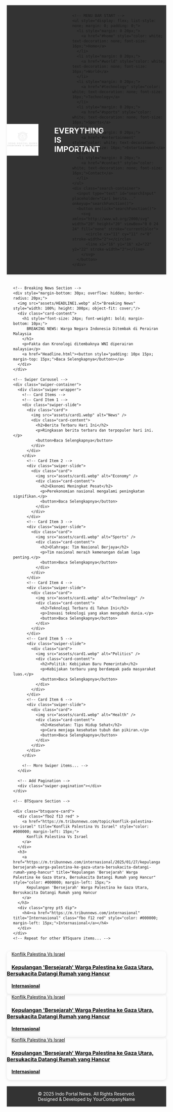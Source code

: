 <!DOCTYPE html>
<html lang="en">
<head>
  <meta charset="UTF-8">
  <meta name="viewport" content="width=device-width, initial-scale=1.0">
  <title>Indo Portal News</title>
  <!-- Swiper CSS -->
  <link
    rel="stylesheet"
    href="https://unpkg.com/swiper/swiper-bundle.min.css"
  />
  <style>
    /* CSS PENCARIAN */
    .search-container {
  display: flex;
  justify-content: center;
  margin: 20px auto;
  width: 100%;
  max-width: 400px;
}

.search-container input {
  flex: 1;
  padding: 10px;
  border: 1px solid #ccc;
  border-radius: 5px 0 0 5px;
  outline: none;
  font-size: 16px;
}

.search-container button {
  padding: 10px;
  border: none;
  background-color: #007bff;
  color: white;
  cursor: pointer;
  border-radius: 0 5px 5px 0;
}

.search-container button:hover {
  background-color: #0056b3;
}

    /* AKHIR CSS PENCARIAN */

    /* button baca selengkapnya */
    .card-content button {
      padding: 10px 15px;
      margin-top: 15px;
      border: none;
      background-color: #007bff;
      color: white;
      font-weight: bold;
      font-size: 16px;
      border-radius: 5px;
      box-shadow: 0 5px 15px rgba(0, 0, 0, 0.2);
      transition: all 0.3s ease;
    }

    /* Hover effect to simulate pressing */
    .card-content button:hover {
      transform: translateY(2px);
      box-shadow: 0 3px 10px rgba(0, 0, 0, 0.2);
    }

    /* Active state (when button is clicked) */
    .card-content button:active {
      transform: translateY(4px);
      box-shadow: 0 1px 5px rgba(0, 0, 0, 0.2);
    }

    /* Custom styling for the cards and layout */
    .card {
      border-radius: 10px;
      box-shadow: 0 2px 10px rgba(0, 0, 0, 0.1);
      overflow: hidden;
      width: 100%;
    }
    .card img {
      width: 100%;
      height: 200px;
      object-fit: cover;
    }
    .card-content {
      padding: 15px;
    }
    .card-content h2 {
      font-size: 18px;
      font-weight: bold;
    }
    .card-content p {
      font-size: 14px;
      color: #555;
    }
    .card-content button {
      margin-top: 10px;
    }

    /* Styling for the BTSquare Section */
    .btsquare-card {
      border-radius: 10px;
      overflow: hidden;
      box-shadow: 0 2px 10px rgba(0, 0, 0, 0.1);
    }
    .btsquare-card img {
      width: 100%;
      height: 150px;
      object-fit: cover;
    }
    .btsquare-card-content {
      padding: 10px;
    }
    .btsquare-card-content h3 {
      font-size: 16px;
      font-weight: bold;
    }
    .btsquare-card-content p {
      font-size: 12px;
      color: #555;
    }
    .btsquare-card-content button {
      padding: 8px 12px;
      margin-top: 10px;
    }

  </style>
<nav style="background-color: #333; padding: 10px 0; position: sticky; top: 0; z-index: 1000; width: 100%; box-shadow: 0 2px 5px rgba(0, 0, 0, 0.1);">
  <div class="container" style="display: flex; justify-content: space-between; align-items: center; max-width: 1200px; margin: auto;">
    <!-- Logo Section -->
    <div style="display: flex; align-items: center;">
      <img src="assets/logo.png" alt="News Portal Logo" style="height: 100px; width: 150px;" />
      <span style="color: white; font-size: 24px; font-weight: bold; margin-left: 50px;">EVERYTHING IS IMPORTANT</span>
    </div>
    
    <!-- MENU BAR START -->
    <ul style="display: flex; list-style: none; margin: 0; padding: 0;">
      <li style="margin: 0 20px;">
        <a href="#home" style="color: white; text-decoration: none; font-size: 16px;">Home</a>
      </li>
      <li style="margin: 0 20px;">
        <a href="#world" style="color: white; text-decoration: none; font-size: 16px;">World</a>
      </li>
      <li style="margin: 0 20px;">
        <a href="#technology" style="color: white; text-decoration: none; font-size: 16px;">Technology</a>
      </li>
      <li style="margin: 0 20px;">
        <a href="#sports" style="color: white; text-decoration: none; font-size: 16px;">Sports</a>
      </li>
      <li style="margin: 0 20px;">
        <a href="#entertainment" style="color: white; text-decoration: none; font-size: 16px;">Entertainment</a>
      </li>
      <li style="margin: 0 20px;">
        <a href="#contact" style="color: white; text-decoration: none; font-size: 16px;">Contact</a>
      </li>
    </ul>
    <div class="search-container">
      <input type="text" id="searchInput" placeholder="Cari berita..." onkeyup="searchFunction()">
      <button onclick="searchFunction()">
        <svg xmlns="http://www.w3.org/2000/svg" width="20" height="20" viewBox="0 0 24 24" fill="none" stroke="currentColor">
          <circle cx="11" cy="11" r="8" stroke-width="2"></circle>
          <line x1="16" y1="16" x2="22" y2="22" stroke-width="2"></line>
        </svg>
      </button>
    </div>
  </div>
</nav>
<!-- menu bar END-->
</head>
<body>
  <div class="container" style="max-width: 1200px; margin: auto; padding:20px;">
    <!-- Search bar -->

    

    <!-- Breaking News Section -->
    <div style="margin-bottom: 30px; overflow: hidden; border-radius: 20px;">
      <img src="assets/HEADLINE1.webp" alt="Breaking News" style="width: 100%; height: 300px; object-fit: cover;"/>
      <div class="card-content">
        <h1 style="font-size: 24px; font-weight: bold; margin-bottom: 10px;">
          BREAKING NEWS: Warga Negara Indonesia Ditembak di Perairan Malaysia
        </h1>
        <p>Fakta dan Kronologi ditembaknya WNI diperairan malaysia</p>
        <a href="Headline.html"><button style="padding: 10px 15px; margin-top: 15px;">Baca Selengkapnya</button></a>
      </div>
    </div>

    <!-- Swiper Carousel -->
    <div class="swiper-container">
      <div class="swiper-wrapper">
        <!-- Card Items -->
        <!-- Card Item 1 -->
        <div class="swiper-slide">
          <div class="card">
            <img src="assets/card1.webp" alt="News" />
            <div class="card-content">
              <h2>Berita Terbaru Hari Ini</h2>
              <p>Ringkasan berita terbaru dan terpopuler hari ini.</p>
              <button>Baca Selengkapnya</button>
            </div>
          </div>
        </div>
          <!-- Card Item 2 -->
          <div class="swiper-slide">
            <div class="card">
              <img src="assets/card1.webp" alt="Economy" />
              <div class="card-content">
                <h2>Ekonomi Meningkat Pesat</h2>
                <p>Perekonomian nasional mengalami peningkatan signifikan.</p>
                <button>Baca Selengkapnya</button>
              </div>
            </div>
          </div>
          <!-- Card Item 3 -->
          <div class="swiper-slide">
            <div class="card">
              <img src="assets/card1.webp" alt="Sports" />
              <div class="card-content">
                <h2>Olahraga: Tim Nasional Berjaya</h2>
                <p>Tim nasional meraih kemenangan dalam laga penting.</p>
                <button>Baca Selengkapnya</button>
              </div>
            </div>
          </div>
          <!-- Card Item 4 -->
          <div class="swiper-slide">
            <div class="card">
              <img src="assets/card1.webp" alt="Technology" />
              <div class="card-content">
                <h2>Teknologi Terbaru di Tahun Ini</h2>
                <p>Inovasi teknologi yang akan mengubah dunia.</p>
                <button>Baca Selengkapnya</button>
              </div>
            </div>
          </div>
          <!-- Card Item 5 -->
          <div class="swiper-slide">
            <div class="card">
              <img src="assets/card1.webp" alt="Politics" />
              <div class="card-content">
                <h2>Politik: Kebijakan Baru Pemerintah</h2>
                <p>Kebijakan terbaru yang berdampak pada masyarakat luas.</p>
                <button>Baca Selengkapnya</button>
              </div>
            </div>
          </div>
          <!-- Card Item 6 -->
          <div class="swiper-slide">
            <div class="card">
              <img src="assets/card1.webp" alt="Health" />
              <div class="card-content">
                <h2>Kesehatan: Tips Hidup Sehat</h2>
                <p>Cara menjaga kesehatan tubuh dan pikiran.</p>
                <button>Baca Selengkapnya</button>
              </div>
            </div>
          </div>
        </div>
  
        <!-- More Swiper items... -->
      </div>

      <!-- Add Pagination -->
      <div class="swiper-pagination"></div>
    </div>

    <!-- BTSquare Section -->

    <div class="btsquare-card">
      <div class="fbo2 f13 red" >
        <a href="https://m.tribunnews.com/topic/konflik-palestina-vs-israel" title="Konflik Palestina Vs Israel" style="color: #000000; margin-left: 15px;">
          Konflik Palestina Vs Israel 
        </a>
      </div>
      <h3>
        <a href="https://m.tribunnews.com/internasional/2025/01/27/kepulangan-bersejarah-warga-palestina-ke-gaza-utara-bersukacita-datangi-rumah-yang-hancur" title="Kepulangan 'Bersejarah' Warga Palestina ke Gaza Utara, Bersukacita Datangi Rumah yang Hancur" style="color: #000000; margin-left: 15px;">
          Kepulangan 'Bersejarah' Warga Palestina ke Gaza Utara, Bersukacita Datangi Rumah yang Hancur
        </a>
      </h3>
      <div class="grey pt5 dip">
        <h4><a href="https://m.tribunnews.com/internasional" title="Internasional" class="fbo f12 red" style="color: #000000; margin-left: 15px;">Internasional</a></h4>
      </div>
    </div>
    <!-- Repeat for other BTSquare items... -->
  </div>
  <div class="btsquare-card">
    <div class="fbo2 f13 red" >
      <a href="https://m.tribunnews.com/topic/konflik-palestina-vs-israel" title="Konflik Palestina Vs Israel" style="color: #000000; margin-left: 15px;">
        Konflik Palestina Vs Israel 
      </a>
    </div>
    <h3>
      <a href="https://m.tribunnews.com/internasional/2025/01/27/kepulangan-bersejarah-warga-palestina-ke-gaza-utara-bersukacita-datangi-rumah-yang-hancur" title="Kepulangan 'Bersejarah' Warga Palestina ke Gaza Utara, Bersukacita Datangi Rumah yang Hancur" style="color: #000000; margin-left: 15px;">
        Kepulangan 'Bersejarah' Warga Palestina ke Gaza Utara, Bersukacita Datangi Rumah yang Hancur
      </a>
    </h3>
    <div class="grey pt5 dip">
      <h4><a href="https://m.tribunnews.com/internasional" title="Internasional" class="fbo f12 red" style="color: #000000; margin-left: 15px;">Internasional</a></h4>
    </div>
  </div>
  <!-- Repeat for other BTSquare items... -->
</div>

<div class="btsquare-card">
  <div class="fbo2 f13 red" >
    <a href="https://m.tribunnews.com/topic/konflik-palestina-vs-israel" title="Konflik Palestina Vs Israel" style="color: #000000; margin-left: 15px;">
      Konflik Palestina Vs Israel 
    </a>
  </div>
  <h3>
    <a href="https://m.tribunnews.com/internasional/2025/01/27/kepulangan-bersejarah-warga-palestina-ke-gaza-utara-bersukacita-datangi-rumah-yang-hancur" title="Kepulangan 'Bersejarah' Warga Palestina ke Gaza Utara, Bersukacita Datangi Rumah yang Hancur" style="color: #000000; margin-left: 15px;">
      Kepulangan 'Bersejarah' Warga Palestina ke Gaza Utara, Bersukacita Datangi Rumah yang Hancur
    </a>
  </h3>
  <div class="grey pt5 dip">
    <h4><a href="https://m.tribunnews.com/internasional" title="Internasional" class="fbo f12 red" style="color: #000000; margin-left: 15px;">Internasional</a></h4>
  </div>
</div>
<!-- Repeat for other BTSquare items... -->
</div>

<div class="btsquare-card">
  <div class="fbo2 f13 red" >
    <a href="https://m.tribunnews.com/topic/konflik-palestina-vs-israel" title="Konflik Palestina Vs Israel" style="color: #000000; margin-left: 15px;">
      Konflik Palestina Vs Israel 
    </a>
  </div>
  <h3>
    <a href="https://m.tribunnews.com/internasional/2025/01/27/kepulangan-bersejarah-warga-palestina-ke-gaza-utara-bersukacita-datangi-rumah-yang-hancur" title="Kepulangan 'Bersejarah' Warga Palestina ke Gaza Utara, Bersukacita Datangi Rumah yang Hancur" style="color: #000000; margin-left: 15px;">
      Kepulangan 'Bersejarah' Warga Palestina ke Gaza Utara, Bersukacita Datangi Rumah yang Hancur
    </a>
  </h3>
  <div class="grey pt5 dip">
    <h4><a href="https://m.tribunnews.com/internasional" title="Internasional" class="fbo f12 red" style="color: #000000; margin-left: 15px;">Internasional</a></h4>
  </div>
</div>
<!-- Repeat for other BTSquare items... -->
</div>
  <!-- Swiper JS -->
  <script src="https://unpkg.com/swiper/swiper-bundle.min.js"></script>
  <script>
    const swiper = new Swiper('.swiper-container', {
      spaceBetween: 30,
      slidesPerView: 4,
      loop: true,
      pagination: {
        el: '.swiper-pagination',
        clickable: true,
      },
    });
  </script>

<script>
  function searchFunction() {
    let input = document.getElementById("searchInput").value.toLowerCase();
    let articles = document.querySelectorAll(".card-content h2");

    articles.forEach((article) => {
      let text = article.textContent.toLowerCase();
      let card = article.closest(".card");
      if (text.includes(input)) {
        card.style.display = "block";
      } else {
        card.style.display = "none";
      }
    });
  }
</script>

</body>
<footer style="background-color: #333; color: white; text-align: center; padding: 15px 0; margin-top: 20px;">
  <p style="margin: 0;">&copy; 2025 Indo Portal News. All Rights Reserved.</p>
  <p style="margin: 0;">Designed & Developed by YourCompanyName</p>
</footer>

</html>
